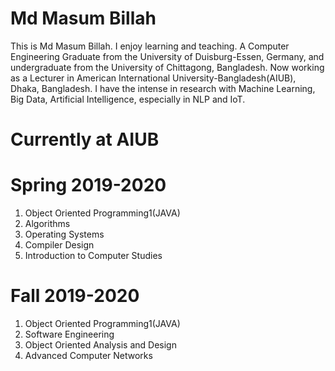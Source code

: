 # Md Masum Billah
This is Md Masum Billah. I enjoy learning and teaching. A Computer Engineering Graduate from the University of Duisburg-Essen, Germany, and undergraduate from the University of Chittagong, Bangladesh. Now working as a Lecturer in American International University-Bangladesh(AIUB), Dhaka, Bangladesh. I have the intense in research with Machine Learning, Big Data, Artificial Intelligence, especially in NLP and IoT.
# Currently at AIUB
# Spring 2019-2020
1. Object Oriented Programming1(JAVA)
2. Algorithms
3. Operating Systems
4. Compiler Design
5. Introduction to Computer Studies
# Fall 2019-2020
1. Object Oriented Programming1(JAVA)
2. Software Engineering
3. Object Oriented Analysis and Design
4. Advanced Computer Networks
